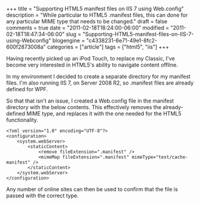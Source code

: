 +++
title = "Supporting HTML5 manifest files on IIS 7 using Web.config"
description = "While particular to HTML5 .manifest files, this can done for any particular MIME type that needs to be changed."
draft = false
comments = true
date = "2011-02-18T18:24:00-06:00"
modified = "2011-02-18T18:47:34-06:00"
slug = "Supporting-HTML5-manifest-files-on-IIS-7-using-Webconfig"
blogengine = "c4338231-6e71-49e1-8fc2-600f2873008a"
categories = ["article"]
tags = ["html5", "iis"]
+++

<p>Having recently picked up an iPod Touch, to replace my Classic, I've become very interested in HTML5's ability to navigate content offline.</p>
<p>In my environment I decided to create a separate directory for my manifest files. I'm also running IIS 7, on Server 2008 R2, so .manifest files are already defined for WPF.</p>
<p>So that that isn't an issue, I created a Web.config file in the manifest directory with the below contents. This effectively removes the already-defined MIME type, and replaces it with the one needed for the HTML5 functionality.</p>
<pre class="code"><code class="xml">&lt;?xml version="1.0" encoding="UTF-8"?&gt;
&lt;configuration&gt;
    &lt;system.webServer&gt;
        &lt;staticContent&gt;
            &lt;remove fileExtension=".manifest" /&gt;
            &lt;mimeMap fileExtension=".manifest" mimeType="text/cache-manifest" /&gt;
        &lt;/staticContent&gt;
    &lt;/system.webServer&gt;
&lt;/configuration&gt;</code></pre>
<p>Any number of online sites can then be used to confirm that the file is passed with the correct type.</p>

